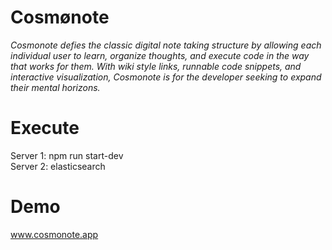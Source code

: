 # Cosmønote

_Cosmonote defies the classic digital note taking structure by allowing each individual user to learn, organize thoughts, and execute code in the way that works for them. With  wiki style links, runnable code snippets, and interactive visualization, Cosmonote is for the developer seeking to expand their mental horizons._

# Execute

Server 1: npm run start-dev <br />
Server 2: elasticsearch

# Demo

www.cosmonote.app
